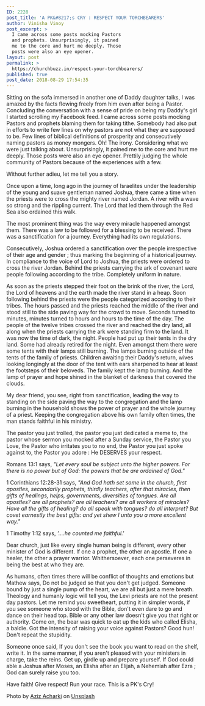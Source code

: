 ```yaml
---
ID: 2228
post_title: 'A PK&#8217;s CRY : RESPECT YOUR TORCHBEARERS'
author: Vinisha Vinoy
post_excerpt: >
  I came across some posts mocking Pastors
  and prophets. Unsurprisingly, it pained
  me to the core and hurt me deeply. Those
  posts were also an eye opener.
layout: post
permalink: >
  https://churchbuzz.in/respect-your-torchbearers/
published: true
post_date: 2018-08-29 17:54:35
---
```

Sitting on the sofa immersed in another one of Daddy daughter talks, I was amazed by the facts flowing freely from him even after being a Pastor. Concluding the conversation with a sense of pride on being my Daddy's girl I started scrolling my Facebook feed. I came across some posts mocking Pastors and prophets blaming them for taking tithe. Somebody had also put in efforts to write few lines on why pastors are not what they are supposed to be. Few lines of biblical definitions of prosperity and consecutively naming pastors as money mongers. Oh! The irony. Considering what we were just talking about. Unsurprisingly, it pained me to the core and hurt me deeply. Those posts were also an eye opener. Prettily judging the whole community of Pastors because of the experiences with a few.

Without further adieu, let me tell you a story.

Once upon a time, long ago in the journey of Israelites under the leadership of the young and suave gentleman named Joshua, there came a time when the priests were to cross the mighty river named Jordan. A river with a wave so strong and the rippling current. The Lord that led them through the Red Sea also ordained this walk.

The most prominent thing was the way every miracle happened amongst them. There was a law to be followed for a blessing to be received. There was a sanctification for a journey. Everything had its own regulations.

Consecutively, Joshua ordered a sanctification over the people irrespective of their age and gender ; thus marking the beginning of a historical journey. In compliance to the voice of Lord to Joshua, the priests were ordered to cross the river Jordan. Behind the priests carrying the ark of covenant were people following according to the tribe. Completely uniform in nature.

As soon as the priests stepped their foot on the brink of the river, the Lord, the Lord of heavens and the earth made the river stand in a heap. Soon following behind the priests were the people categorized according to their tribes. The hours passed and the priests reached the middle of the river and stood still to the side paving way for the crowd to move. Seconds turned to minutes, minutes turned to hours and hours to the time of the day. The people of the twelve tribes crossed the river and reached the dry land, all along when the priests carrying the ark were standing firm to the land. It was now the time of dark, the night. People had put up their tents in the dry land. Some had already retired for the night. Even amongst them there were some tents with their lamps still burning. The lamps burning outside of the tents of the family of priests. Children awaiting their Daddy's return, wives looking longingly at the door of the tent with ears sharpened to hear at least the footsteps of their beloveds. The family kept the lamp burning. And the lamp of prayer and hope shined in the blanket of darkness that covered the clouds.

My dear friend, you see, right from sanctification, leading the way to standing on the side paving the way to the congregation and the lamp burning in the household shows the power of prayer and the whole journey of a priest. Keeping the congregation above his own family often times, the man stands faithful in his ministry.

The pastor you just trolled, the pastor you just dedicated a meme to, the pastor whose sermon you mocked after a Sunday service, the Pastor you Love, the Pastor who irritates you to no end, the Pastor you just spoke against to, the Pastor you adore : He DESERVES your respect.

Romans 13:1 says, <em>"Let every soul be subject unto the higher powers. For there is no power but of God: the powers that be are ordained of God." </em>

1 Corinthians 12:28-31 says, <em>"And God hath set some in the church, first apostles, secondarily prophets, thirdly teachers, after that miracles, then gifts of healings, helps, governments, diversities of tongues. Are all apostles? are all prophets? are all teachers? are all workers of miracles? Have all the gifts of healing? do all speak with tongues? do all interpret? But covet earnestly the best gifts: and yet shew I unto you a more excellent way." </em>

1 Timothy 1:12 says, <em>'....he counted me faithful.'</em>

Dear church, just like every single human being is different, every other minister of God is different. If one a prophet, the other an apostle. If one a healer, the other a prayer warrior. Whithersoever, each one perseveres in being the best at who they are.

As humans, often times there will be conflict of thoughts and emotions but Mathew says, Do not be judged so that you don't get judged. Someone bound by just a single pump of the heart, we are all but just a mere breath.
Theology and humanly logic will tell you, the Levi priests are not the present day pastors. Let me remind you sweetheart, putting it in simpler words, if you see someone who stood with the Bible, don't even dare to go and dance on their head top. Bible or any other law doesn't give you that right or authority. Come on, the bear was quick to eat up the kids who called Elisha, a baldie. Got the intensity of raising your voice against Pastors? Good hun! Don't repeat the stupidity.

Someone once said, If you don't see the book you want to read on the shelf, write it. In the same manner, if you aren't pleased with your ministers in charge, take the reins. Get up, girdle up and prepare yourself. If God could able a Joshua after Moses, an Elisha after an Elijah, a Nehemiah after Ezra ; God can surely raise you too.

Have faith! Give respect! Run your race.
This is a PK's Cry!

Photo by <a href="https://unsplash.com/photos/7IlaJn7GTFE?utm_source=unsplash&amp;utm_medium=referral&amp;utm_content=creditCopyText">Aziz Acharki</a> on <a href="https://unsplash.com/search/photos/torchbearer?utm_source=unsplash&amp;utm_medium=referral&amp;utm_content=creditCopyText">Unsplash</a>